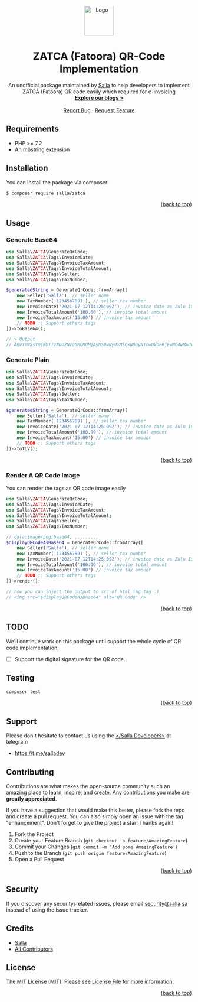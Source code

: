 <div id="top"></div>
<div align="center"> 
  <a href="https://salla.dev"> 
    <img src="https://salla.dev/wp-content/themes/salla-portal/dist/img/salla-logo.svg" alt="Logo" width="80" height="80"> 
  </a>
  <h1 align="center">ZATCA (Fatoora) QR-Code Implementation</h1>
  <p align="center">
    An unofficial package maintained by <a href="https://salla.dev">Salla</a> to help developers to implement ZATCA (Fatoora) QR code easily which required for e-invoicing
    <br />
    <a href="https://salla.dev/"><strong>Explore our blogs »</strong></a>
    <br />
    <br />
    <a href="https://github.com/SallaApp/ZATCA/issues/new">Report Bug</a> · 
    <a href="https://github.com/SallaApp/ZATCA/discussions/new">Request Feature</a>
  </p>
</div>

## Requirements

* PHP >= 7.2
* An mbstring extension

## Installation

You can install the package via composer:

```bash
$ composer require salla/zatca
```
<p align="right">(<a href="#top">back to top</a>)</p>

## Usage

### Generate Base64

```php
use Salla\ZATCA\GenerateQrCode;
use Salla\ZATCA\Tags\InvoiceDate;
use Salla\ZATCA\Tags\InvoiceTaxAmount;
use Salla\ZATCA\Tags\InvoiceTotalAmount;
use Salla\ZATCA\Tags\Seller;
use Salla\ZATCA\Tags\TaxNumber;

$generatedString = GenerateQrCode::fromArray([
    new Seller('Salla'), // seller name        
    new TaxNumber('1234567891'), // seller tax number
    new InvoiceDate('2021-07-12T14:25:09Z'), // invoice date as Zulu ISO8601 @see https://en.wikipedia.org/wiki/ISO_8601
    new InvoiceTotalAmount('100.00'), // invoice total amount
    new InvoiceTaxAmount('15.00') // invoice tax amount
    // TODO :: Support others tags
])->toBase64();

// > Output
// AQVTYWxsYQIKMTIzNDU2Nzg5MQMUMjAyMS0wNy0xMlQxNDoyNTowOVoEBjEwMC4wMAUFMTUuMDA=
```

### Generate Plain

```php
use Salla\ZATCA\GenerateQrCode;
use Salla\ZATCA\Tags\InvoiceDate;
use Salla\ZATCA\Tags\InvoiceTaxAmount;
use Salla\ZATCA\Tags\InvoiceTotalAmount;
use Salla\ZATCA\Tags\Seller;
use Salla\ZATCA\Tags\TaxNumber;

$generatedString = GenerateQrCode::fromArray([
    new Seller('Salla'), // seller name        
    new TaxNumber('1234567891'), // seller tax number
    new InvoiceDate('2021-07-12T14:25:09Z'), // invoice date as Zulu ISO8601 @see https://en.wikipedia.org/wiki/ISO_8601
    new InvoiceTotalAmount('100.00'), // invoice total amount
    new InvoiceTaxAmount('15.00') // invoice tax amount
    // TODO :: Support others tags
])->toTLV();
```
<p align="right">(<a href="#top">back to top</a>)</p>

### Render A QR Code Image

You can render the tags as QR code image easily


```php
use Salla\ZATCA\GenerateQrCode;
use Salla\ZATCA\Tags\InvoiceDate;
use Salla\ZATCA\Tags\InvoiceTaxAmount;
use Salla\ZATCA\Tags\InvoiceTotalAmount;
use Salla\ZATCA\Tags\Seller;
use Salla\ZATCA\Tags\TaxNumber;

// data:image/png;base64, .........
$displayQRCodeAsBase64 = GenerateQrCode::fromArray([
    new Seller('Salla'), // seller name        
    new TaxNumber('1234567891'), // seller tax number
    new InvoiceDate('2021-07-12T14:25:09Z'), // invoice date as Zulu ISO8601 @see https://en.wikipedia.org/wiki/ISO_8601
    new InvoiceTotalAmount('100.00'), // invoice total amount
    new InvoiceTaxAmount('15.00') // invoice tax amount
    // TODO :: Support others tags
])->render();

// now you can inject the output to src of html img tag :)
// <img src="$displayQRCodeAsBase64" alt="QR Code" />
```
<p align="right">(<a href="#top">back to top</a>)</p>

## TODO

We'll continue work on this package until support the whole cycle of QR code implementation.

- [ ] Support the digital signature for the QR code.

## Testing

```bash
composer test
```
<p align="right">(<a href="#top">back to top</a>)</p>

## Support

Please don't hesitate to contact us using the [</Salla Developers>](https://t.me/salladev) at telegram

- https://t.me/salladev


## Contributing

Contributions are what makes the open-source community such an amazing place to learn, inspire, and create. 
Any contributions you make are **greatly appreciated**.

If you have a suggestion that would make this better, please fork the repo and create a pull request. 
You can also simply open an issue with the tag "enhancement". Don't forget to give the project a star! Thanks again!

1. Fork the Project
2. Create your Feature Branch (`git checkout -b feature/AmazingFeature`)
3. Commit your Changes (`git commit -m 'Add some AmazingFeature'`)
4. Push to the Branch (`git push origin feature/AmazingFeature`)
5. Open a Pull Request

<p align="right">(<a href="#top">back to top</a>)</p>


## Security

If you discover any securitysrelated issues, please email security@salla.sa instead of using the issue tracker.


## Credits

- [Salla](https://github.com/sallaApp)
- [All Contributors](../../contributors)


## License

The MIT License (MIT). Please see [License File](LICENSE.md) for more information.

<p align="right">(<a href="#top">back to top</a>)</p>
